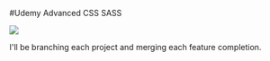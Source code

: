 #Udemy Advanced CSS SASS
<p>
<img src="https://i.imgur.com/NgSSBet.png"/>
</p>

I'll be branching each project and merging each feature completion.